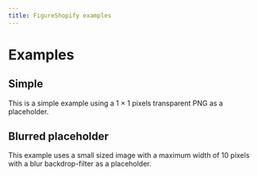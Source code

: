 ```yaml
---
title: FigureShopify examples
---
```


# Examples

## Simple

This is a simple example using a 1 × 1 pixels transparent PNG as a placeholder.

<PreviewPlayground
  :html="() => import('./stories/app.liquid?raw')"
  :script="() => import('./stories/app.js?raw')"
  />

## Blurred placeholder

This example uses a small sized image with a maximum width of 10 pixels with a blur backdrop-filter as a placeholder.

<PreviewPlayground
  :html="() => import('./stories/blurred.liquid?raw')"
  :script="() => import('./stories/app.js?raw')"
  />
